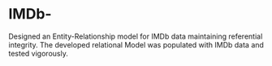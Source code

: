 # IMDb-
Designed an Entity-Relationship model for IMDb data maintaining referential integrity. The developed relational Model was populated with IMDb data and tested vigorously.
